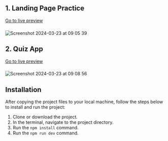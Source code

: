 ## 1. Landing Page Practice
[Go to live preview](https://landingpage.ersinkaya.dev/)
###
![Screenshot 2024-03-23 at 09 05 39](https://github.com/ersin-kaya/baykar-cases/assets/79023498/870f5eeb-d40e-4b0e-8f50-68c1ffa8a5f1)




## 2. Quiz App
[Go to live preview](https://quizapp.ersinkaya.dev/)
###
![Screenshot 2024-03-23 at 09 08 56](https://github.com/ersin-kaya/baykar-cases/assets/79023498/711a1f87-5cc5-47a9-9aff-6492768e4025)


## Installation

After copying the project files to your local machine, follow the steps below to install and run the project:

1. Clone or download the project.
2. In the terminal, navigate to the project directory.
3. Run the `npm install` command.
4. Run the `npm run dev` command.
